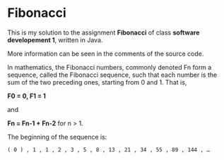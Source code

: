# Fibonacci

This is my solution to the assignment **Fibonacci** of class **software developement 1**, written in Java.

More information can be seen in the comments of the source code.

In mathematics, the Fibonacci numbers, commonly denoted Fn form a sequence, called the Fibonacci sequence, such that each number is the sum of the two preceding ones, starting from 0 and 1. That is,

**F0 = 0, F1 = 1**

and

**Fn = Fn-1 + Fn-2**
for n > 1.

The beginning of the sequence is:

    ( 0 ) , 1 , 1 , 2 , 3 , 5 , 8 , 13 , 21 , 34 , 55 , 89 , 144 , … 
